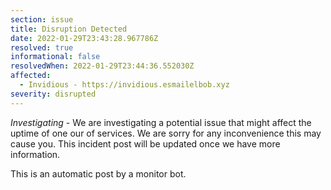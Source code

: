 ```yaml
---
section: issue
title: Disruption Detected
date: 2022-01-29T23:43:28.967786Z
resolved: true
informational: false
resolvedWhen: 2022-01-29T23:44:36.552030Z
affected:
  - Invidious - https://invidious.esmailelbob.xyz
severity: disrupted
---
```

*Investigating* - We are investigating a potential issue that might affect the uptime of one our of services. We are sorry for any inconvenience this may cause you. This incident post will be updated once we have more information.

This is an automatic post by a monitor bot.
        